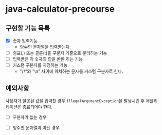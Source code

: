 # java-calculator-precourse

## 구현할 기능 목록

- [x] 숫자 입력기능
    - 양수인 문자열을 입력받는다.
- [ ] 쉼표(,) 또는 콜론(:)을 구분자 기준으로 분리하는 기능
- [ ] 입력받은 각 숫자의 합을 반환 하는 기능
- [ ] 커스텀 구분자를 지정하는 기능
    - "//"와 "\n" 사이에 위치하는 문자를 커스텀 구분자로 한다.

## 예외사항

사용자가 잘못된 값을 입력할 경우 ```IllegalArgumentException```을 발생시킨 후 애플리케이션은 종료되어야 한다.

- [ ] 구분자가 없는 경우
- [ ] 양수인 문자열이 아닌 경우

